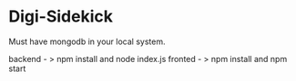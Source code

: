 # Digi-Sidekick

Must have mongodb in your local system.

backend - > npm install and node index.js
fronted - > npm install and npm start
